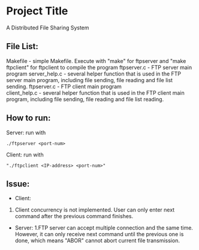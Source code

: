# Project Title
A Distributed File Sharing System

## File List:

Makefile - simple Makefile. Execute with "make" for ftpserver and "make ftpclient" for ftpclient to compile the program
ftpserver.c - FTP server main program
server_help.c - several helper function that is used in the FTP server main program,
	                including file sending, file reading and file list sending.
ftpserver.c - FTP client main program                
client_help.c - several helper function that is used in the FTP client main program,
	                including file sending, file reading and file list reading.

## How to run:
Server: run with 
```
./ftpserver <port-num>
```
Client: run with 
```
"./ftpclient <IP-address> <port-num>"
```
## Issue:
* Client:
1. Client concurrency is not implemented. User can only enter next command after the previous command finishes.
* Server:
1.FTP server can accept multiple connection and the same time. However, it can only receive next command until the previous one is done, which means "ABOR" cannot abort current file transmission.

